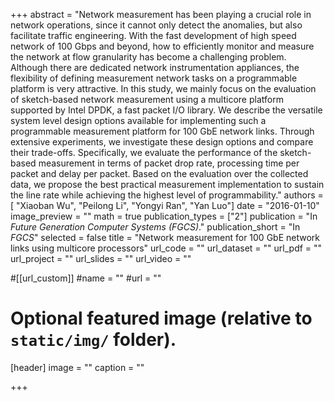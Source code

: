 +++
abstract = "Network measurement has been playing a crucial role in network operations, since it cannot only detect the anomalies, but also facilitate traffic engineering. With the fast development of high speed network of 100 Gbps and beyond, how to efficiently monitor and measure the network at flow granularity has become a challenging problem. Although there are dedicated network instrumentation appliances, the flexibility of defining measurement network tasks on a programmable platform is very attractive. In this study, we mainly focus on the evaluation of sketch-based network measurement using a multicore platform supported by Intel DPDK, a fast packet I/O library. We describe the versatile system level design options available for implementing such a programmable measurement platform for 100 GbE network links. Through extensive experiments, we investigate these design options and compare their trade-offs. Specifically, we evaluate the performance of the sketch-based measurement in terms of packet drop rate, processing time per packet and delay per packet. Based on the evaluation over the collected data, we propose the best practical measurement implementation to sustain the line rate while achieving the highest level of programmability."
authors = [ "Xiaoban Wu", "Peilong Li", "Yongyi Ran", "Yan Luo"]
date = "2016-01-10"
image_preview = ""
math = true
publication_types = ["2"]
publication = "In *Future Generation Computer Systems (FGCS)*."
publication_short = "In *FGCS*"
selected = false
title = "Network measurement for 100 GbE network links using multicore processors"
url_code = ""
url_dataset = ""
url_pdf = ""
url_project = ""
url_slides = ""
url_video = ""

#[[url_custom]]
#name = ""
#url = ""

# Optional featured image (relative to `static/img/` folder).
[header]
image = ""
caption = ""

+++

